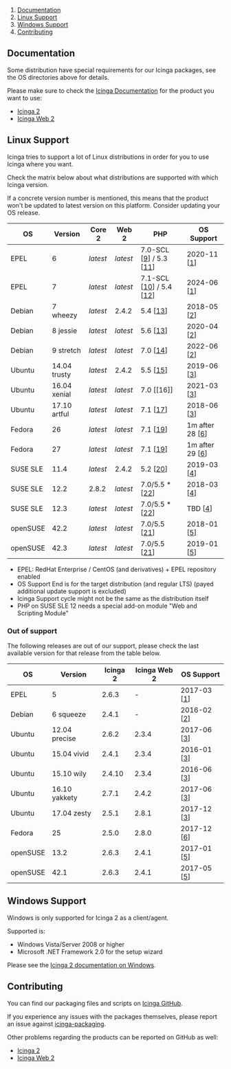 1. [Documentation](#user-content-documentation)
1. [Linux Support](#user-content-linux-support)
1. [Windows Support](#user-content-windows-support)
1. [Contributing](#user-content-contributing)

## Documentation

Some distribution have special requirements for our Icinga packages, see the OS
directories above for details.

Please make sure to check the [Icinga Documentation] for the product you want to use:

* [Icinga 2](https://www.icinga.com/docs/icinga2/latest)
* [Icinga Web 2](https://www.icinga.com/docs/icingaweb2/latest)

## Linux Support

Icinga tries to support a lot of Linux distributions in order for you
to use Icinga where you want.

Check the matrix below about what distributions are supported with
which Icinga version.

If a concrete version number is mentioned, this means that the product won't be updated
to latest version on this platform. Consider updating your OS release.

| OS       | Version      | Core 2   | Web 2    | PHP        | OS Support    |
|----------|--------------|----------|----------|------------|---------------|
| EPEL     | 6            | *latest* | *latest* | 7.0-SCL [[9]] / 5.3 [[11]] | 2020-11 [[1]] |
| EPEL     | 7            | *latest* | *latest* | 7.1-SCL [[10]] / 5.4 [[12]] | 2024-06 [[1]] |
| Debian   | 7 wheezy     | *latest* | 2.4.2    | 5.4 [[13]] | 2018-05 [[2]] |
| Debian   | 8 jessie     | *latest* | *latest* | 5.6 [[13]] | 2020-04 [[2]] |
| Debian   | 9 stretch    | *latest* | *latest* | 7.0 [[14]] | 2022-06 [[2]] |
| Ubuntu   | 14.04 trusty | *latest* | 2.4.2    | 5.5 [[15]] | 2019-06 [[3]] |
| Ubuntu   | 16.04 xenial | *latest* | *latest* | 7.0 [[16]] | 2021-03 [[3]] |
| Ubuntu   | 17.10 artful | *latest* | *latest* | 7.1 [[17]] | 2018-06 [[3]] |
| Fedora   | 26           | *latest* | *latest* | 7.1 [[19]] | 1m after 28 [[6]] |
| Fedora   | 27           | *latest* | *latest* | 7.1 [[19]] | 1m after 29 [[6]] |
| SUSE SLE | 11.4         | *latest* | 2.4.2    | 5.2 [[20]] | 2019-03 [[4]] |
| SUSE SLE | 12.2         | 2.8.2    | *latest* | 7.0/5.5 * [[22]] | 2018-03 [[4]] |
| SUSE SLE | 12.3         | *latest* | *latest* | 7.0/5.5 * [[22]] | TBD [[4]]     |
| openSUSE | 42.2         | *latest* | *latest* | 7.0/5.5 [[21]] | 2018-01 [[5]] |
| openSUSE | 42.3         | *latest* | *latest* | 7.0/5.5 [[21]] | 2019-01 [[5]] |

* EPEL: RedHat Enterprise / CentOS (and derivatives) + EPEL repository enabled
* OS Support End is for the target distribution (and regular LTS)
  (payed additional update support is excluded)
* Icinga Support cycle might not be the same as the distribution itself
* PHP on SUSE SLE 12 needs a special add-on module "Web and Scripting Module"

### Out of support

The following releases are out of our support, please check the last
available version for that release from the table below.

| OS       | Version      | Icinga 2 | Icinga Web 2 | OS Support    |
|----------|--------------|----------|--------------|---------------|
| EPEL     | 5            | 2.6.3    | -            | 2017-03 [[1]] |
| Debian   | 6 squeeze    | 2.4.1    | -            | 2016-02 [[2]] |
| Ubuntu   | 12.04 precise| 2.6.2    | 2.3.4        | 2017-06 [[3]] |
| Ubuntu   | 15.04 vivid  | 2.4.1    | 2.3.4        | 2016-01 [[3]] |
| Ubuntu   | 15.10 wily   | 2.4.10   | 2.3.4        | 2016-06 [[3]] |
| Ubuntu   | 16.10 yakkety| 2.7.1    | 2.4.2        | 2017-06 [[3]] |
| Ubuntu   | 17.04 zesty  | 2.5.1    | 2.8.1        | 2017-12 [[3]] |
| Fedora   | 25           | 2.5.0    | 2.8.0        | 2017-12 [[6]] |
| openSUSE | 13.2         | 2.6.3    | 2.4.1        | 2017-01 [[5]] |
| openSUSE | 42.1         | 2.6.3    | 2.4.1        | 2017-05 [[5]] |

## Windows Support

Windows is only supported for Icinga 2 as a client/agent.

Supported is:
* Windows Vista/Server 2008 or higher
* Microsoft .NET Framework 2.0 for the setup wizard

Please see the [Icinga 2 documentation on Windows](https://www.icinga.com/docs/icinga2/latest/doc/06-distributed-monitoring/#client-setup-on-windows).

## Contributing

You can find our packaging files and scripts on [Icinga GitHub].

If you experience any issues with the packages themselves, please report an issue against [icinga-packaging].

Other problems regarding the products can be reported on GitHub as well:

* [Icinga 2](https://github.com/icinga/icinga2)
* [Icinga Web 2](https://github.com/icinga/icingaweb2)

[Icinga Documentation]: https://www.icinga.com/docs/
[Icinga GitHub]: https://github.com/Icinga
[icinga-packaging]: https://github.com/icinga/icinga-packaging

[1]: https://access.redhat.com/support/policy/updates/errata#Life_Cycle_Dates
[2]: https://wiki.debian.org/LTS
[3]: https://www.ubuntu.com/info/release-end-of-life
[4]: https://www.suse.com/lifecycle/
[5]: https://en.opensuse.org/Lifetime
[6]: https://fedoraproject.org/wiki/Fedora_Release_Life_Cycle#Maintenance_Schedule

[9]: http://mirror.centos.org/centos/6/sclo/x86_64/rh/rh-php70/
[10]: http://mirror.centos.org/centos/7/sclo/x86_64/rh/rh-php71/
[11]: http://mirror.centos.org/centos/6/os/x86_64/Packages/
[12]: http://mirror.centos.org/centos/7/os/x86_64/Packages/
[13]: https://tracker.debian.org/pkg/php5
[14]: https://tracker.debian.org/pkg/php7.0
[15]: https://launchpad.net/ubuntu/+source/php5
[17]: https://launchpad.net/ubuntu/+source/php7.1
[19]: https://mirrors.n-ix.net/fedora/linux/releases/26/Server/source/tree/Packages/p/
[20]: https://www.suse.com/LinuxPackages/packageRouter.jsp?product=server&version=11&service_pack=sp2&architecture=x86_64&package_name=php5
[21]: https://software.opensuse.org/package/php7
[22]: https://www.suse.com/de-de/products/server/features/modules/#TODO
